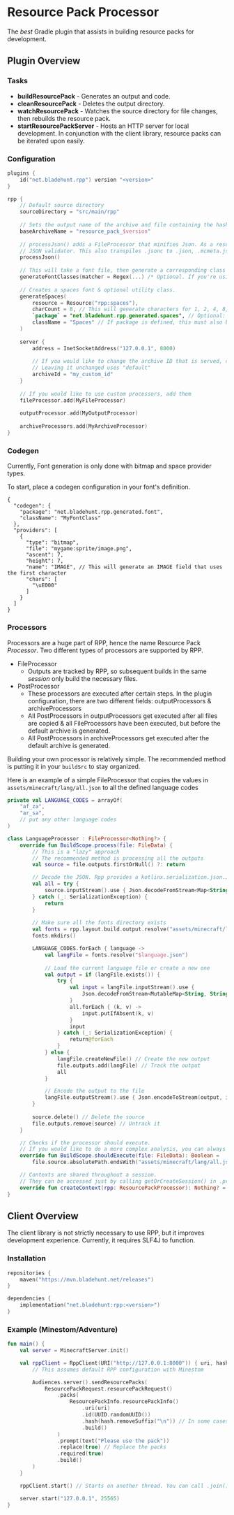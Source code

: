 # Resource Pack Processor
The *best* Gradle plugin that assists in building resource packs for development.

## Plugin Overview
### Tasks
- **buildResourcePack** - Generates an output and code.
- **cleanResourcePack** - Deletes the output directory.
- **watchResourcePack** - Watches the source directory for file changes, then rebuilds the resource pack.
- **startResourcePackServer** - Hosts an HTTP server for local development. In conjunction with the client library, resource packs can be iterated upon easily.

### Configuration
```kt
plugins {
    id("net.bladehunt.rpp") version "<version>"
}

rpp {
    // Default source directory
    sourceDirectory = "src/main/rpp"
  
    // Sets the output name of the archive and file containing the hash
    baseArchiveName = "resource_pack_$version"
  
    // processJson() adds a FileProcessor that minifies Json. As a result of parsing, this also acts as a strict
    // JSON validator. This also transpiles .jsonc to .json, .mcmeta.json to .mcmeta, and .mcmeta.jsonc to .mcmeta
    processJson()
    
    // This will take a font file, then generate a corresponding class that allows for easy use.
    generateFontClasses(matcher = Regex(...) /* Optional. If you're using a custom file format, you can create a regex to match them here */)
  
    // Creates a spaces font & optional utility class.
    generateSpaces(
        resource = Resource("rpp:spaces"),
        charCount = 8, // This will generate characters for 1, 2, 4, 8, 16, 32, 64, 128, and their corresponding negatives
        `package` = "net.bladehunt.rpp.generated.spaces", // Optional: Allows for generating of the utility class for creating spaces
        className = "Spaces" // If package is defined, this must also be defined
    )
  
    server {
        address = InetSocketAddress("127.0.0.1", 8000)
        
        // If you would like to change the archive ID that is served, change it here
        // Leaving it unchanged uses "default"
        archiveId = "my_custom_id"
    }
    
    // If you would like to use custom processors, add them
    fileProcessor.add(MyFileProcessor)
    
    outputProcessor.add(MyOutputProcessor)
    
    archiveProcessors.add(MyArchiveProcessor)
}
```

### Codegen

Currently, Font generation is only done with bitmap and space provider types.

To start, place a codegen configuration in your font's definition.
```json5
{
  "codegen": {
    "package": "net.bladehunt.rpp.generated.font",
    "className": "MyFontClass"
  },
  "providers": [
    {
      "type": "bitmap",
      "file": "mygame:sprite/image.png",
      "ascent": 7,
      "height": 7,
      "name": "IMAGE", // This will generate an IMAGE field that uses the first character
      "chars": [
        "\uE000"
      ]
    }
  ]
}
```

### Processors

Processors are a huge part of RPP, hence the name Resource Pack _Processor_. Two different types of processors are supported by RPP.

* FileProcessor
  * Outputs are tracked by RPP, so subsequent builds in the same _session_ only build the necessary files.
* PostProcessor
  * These processors are executed after certain steps. In the plugin configuration, there are two different fields: outputProcessors & archiveProcessors
  * All PostProcessors in outputProcessors get executed after all files are copied & all FileProcessors have been executed, but before the default archive is generated.
  * All PostProcessors in archiveProcessors get executed after the default archive is generated.

Building your own processor is relatively simple. The recommended method is putting it in your `buildSrc` to stay organized.

Here is an example of a simple FileProcessor that copies the values in `assets/minecraft/lang/all.json` to all the defined language codes
```kt
private val LANGUAGE_CODES = arrayOf(
    "af_za",
    "ar_sa",
    // put any other language codes
)

class LanguageProcessor : FileProcessor<Nothing?> {
    override fun BuildScope.process(file: FileData) {
        // This is a "lazy" approach
        // The recommended method is processing all the outputs
        val source = file.outputs.firstOrNull() ?: return

        // Decode the JSON. Rpp provides a kotlinx.serialization.json.Json instance that ignores comments & trailing commas
        val all = try {
            source.inputStream().use { Json.decodeFromStream<Map<String, String>>(it) }
        } catch (_: SerializationException) {
            return
        }
        
        // Make sure all the fonts directory exists
        val fonts = rpp.layout.build.output.resolve("assets/minecraft/lang")
        fonts.mkdirs()

        LANGUAGE_CODES.forEach { language ->
            val langFile = fonts.resolve("$language.json")
            
            // Load the current language file or create a new one
            val output = if (langFile.exists()) {
                try {
                    val input = langFile.inputStream().use {
                        Json.decodeFromStream<MutableMap<String, String>>(it)
                    }
                    all.forEach { (k, v) ->
                        input.putIfAbsent(k, v)
                    }
                    input
                } catch (_: SerializationException) {
                    return@forEach
                }
            } else {
                langFile.createNewFile() // Create the new output
                file.outputs.add(langFile) // Track the output
                all
            }

            // Encode the output to the file
            langFile.outputStream().use { Json.encodeToStream(output, it) }
        }
        
        source.delete() // Delete the source
        file.outputs.remove(source) // Untrack it
    }

    // Checks if the processor should execute.
    // If you would like to do a more complex analysis, you can always just return in .process
    override fun BuildScope.shouldExecute(file: FileData): Boolean =
        file.source.absolutePath.endsWith("assets/minecraft/lang/all.json")

    // Contexts are shared throughout a session.
    // They can be accessed just by calling getOrCreateSession() in .process
    override fun createContext(rpp: ResourcePackProcessor): Nothing? = null
}
```

## Client Overview
The client library is not strictly necessary to use RPP, but it improves development experience. Currently, it requires SLF4J to function.

### Installation
```kt
repositories {
    maven("https://mvn.bladehunt.net/releases")
}

dependencies {
    implementation("net.bladehunt:rpp:<version>")
}
```

### Example (Minestom/Adventure)
```kt
fun main() {
    val server = MinecraftServer.init()

    val rppClient = RppClient(URI("http://127.0.0.1:8000")) { uri, hash ->
        // This assumes default RPP configuration with Minestom

        Audiences.server().sendResourcePacks(
            ResourcePackRequest.resourcePackRequest()
                .packs(
                    ResourcePackInfo.resourcePackInfo()
                        .uri(uri)
                        .id(UUID.randomUUID())
                        .hash(hash.removeSuffix("\n")) // In some cases, a newline will be at the end of the hash. This will be fixed in an upcoming release
                        .build()
                )
                .prompt(text("Please use the pack"))
                .replace(true) // Replace the packs
                .required(true)
                .build()
        )
    }

    rppClient.start() // Starts on another thread. You can call .join() on the return of .start() to block.

    server.start("127.0.0.1", 25565)
}
```

